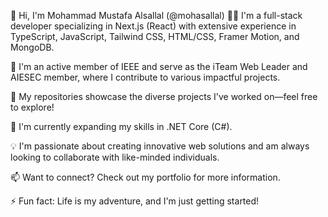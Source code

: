 👋 Hi, I'm Mohammad Mustafa Alsallal (@mohasallal)
👨‍💻 I'm a full-stack developer specializing in Next.js (React) with extensive experience in TypeScript, JavaScript, Tailwind CSS, HTML/CSS, Framer Motion, and MongoDB.

💼 I'm an active member of IEEE and serve as the iTeam Web Leader and AIESEC member, where I contribute to various impactful projects.

🚀 My repositories showcase the diverse projects I've worked on—feel free to explore!

🌱 I'm currently expanding my skills in .NET Core (C#).

💡 I'm passionate about creating innovative web solutions and am always looking to collaborate with like-minded individuals.

📫 Want to connect? Check out my portfolio for more information.

⚡ Fun fact: Life is my adventure, and I'm just getting started!
